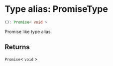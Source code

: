 # Type alias: PromiseType

```ts
(): Promise< void >
```

Promise like type alias.

## Returns

`Promise`\< `void` \>